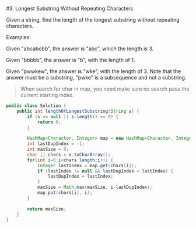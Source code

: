 #3. Longest Substring Without Repeating Characters  

Given a string, find the length of the longest substring without repeating characters.

Examples:

Given "abcabcbb", the answer is "abc", which the length is 3.

Given "bbbbb", the answer is "b", with the length of 1.

Given "pwwkew", the answer is "wke", with the length of 3. Note that the answer must be a substring, "pwke" is a subsequence and not a substring.


> When search for char in map, you need make sure no search pass the current starting index.


```java
public class Solution {
    public int lengthOfLongestSubstring(String s) {
        if (s == null || s.length() == 0) {
        	return 0;
        }
        
        HashMap<Character, Integer> map = new HashMap<Character, Integer>();
        int lastDupIndex = -1;
        int maxSize = 0;
        char [] chars = s.toCharArray();
        for(int i=0;i<chars.length;i++) {
        	Integer lastIndex = map.get(chars[i]);
        	if (lastIndex != null && lastDupIndex < lastIndex) {
        		lastDupIndex = lastIndex;
        	}
        	maxSize = Math.max(maxSize, i-lastDupIndex);
        	map.put(chars[i], i);
        }
        
    	return maxSize;
    } 
}
```